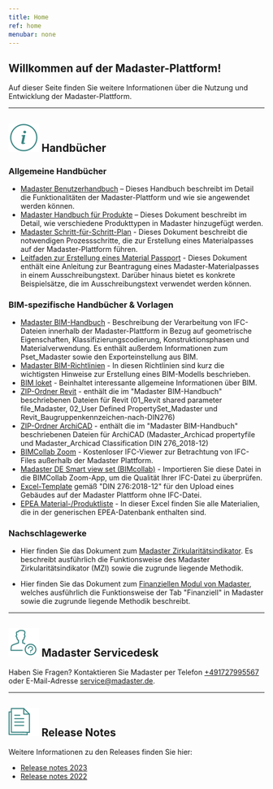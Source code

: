 ```yaml
---
title: Home
ref: home
menubar: none
---
```


## Willkommen auf der Madaster-Plattform!
Auf dieser Seite finden Sie weitere Informationen über die Nutzung und Entwicklung der Madaster-Plattform.

---

## <img class="header-img" src="/assets/images/767.svg"> Handbücher


### Allgemeine Handbücher

 * <a href="/files/de/Madaster - Benutzerhandbuch.pdf" target="_blank">Madaster Benutzerhandbuch</a> – Dieses Handbuch beschreibt im Detail die Funktionalitäten der Madaster-Plattform und wie sie angewendet werden können.
 * <a href="/files/de/Madaster - Produkte hinzufügen.pdf" target="_blank">Madaster Handbuch für Produkte</a> – Dieses Dokument beschreibt im Detail, wie verschiedene Produkttypen in Madaster hinzugefügt werden.
 * <a href="/files/de/Madaster - Ablaufplan Material Passport.pdf" target="_blank">Madaster Schritt-für-Schritt-Plan</a> - Dieses Dokument beschreibt die notwendigen Prozessschritte, die zur Erstellung eines Materialpasses auf der Madaster-Plattform führen.
 * <a href="/files/de/Madaster - Leitfaden Material Passport.pdf" target="_blank">Leitfaden zur Erstellung eines Material Passport</a> - Dieses Dokument enthält eine Anleitung zur Beantragung eines Madaster-Materialpasses in einem Ausschreibungstext. Darüber hinaus bietet es konkrete Beispielsätze, die im Ausschreibungstext verwendet werden können.

### BIM-spezifische Handbücher & Vorlagen

* <a href="/files/de/2023-11-02_Madaster BIM Anleitung.pdf" target="_blank">Madaster BIM-Handbuch</a> - Beschreibung der Verarbeitung von IFC-Dateien innerhalb der Madaster-Plattform in Bezug auf geometrische Eigenschaften, Klassifizierungscodierung, Konstruktionsphasen und Materialverwendung. Es enthält außerdem Informationen zum Pset_Madaster sowie den Exporteinstellung aus BIM.
* <a href="/files/de/IFC-Richtlinien für BIM Modelle.pdf" target="_blank">Madaster BIM-Richtlinien</a> - In diesen Richtlinien sind kurz die wichtigsten Hinweise zur Erstellung eines BIM-Modells beschrieben.
* <a href="/files/de/BIM basis ILS_infographicA4_German.pdf" target="_blank">BIM loket</a> - Beinhaltet interessante allgemeine Informationen über BIM.
* <a href="/files/de/2023-11-01 madaster GER_Revit.zip" target="_blank">ZIP-Ordner Revit</a> - enthält die im "Madaster BIM-Handbuch" beschriebenen Dateien für Revit (01_Revit shared parameter file_Madaster, 02_User Defined PropertySet_Madaster und Revit_Baugruppenkennzeichen-nach-DIN276)
* <a href="/files/de/2023-11-01 madaster GER_ArchiCAD.zip" target="_blank">ZIP-Ordner ArchiCAD</a> - enthält die im "Madaster BIM-Handbuch" beschriebenen Dateien für ArchiCAD (Madaster_Archicad propertyfile und Madaster_Archicad Classification DIN 276_2018-12)
* <a href="https://www.bimcollab.com/de/go/free-ifc-viewer/" target="_blank">BIMCollab Zoom</a> - Kostenloser IFC-Viewer zur Betrachtung von IFC-Files außerhalb der Madaster Plattform.
* <a href="https://helpcenter.bimcollab.com/portal/de/kb/articles/smart-view-sets-downloads-de" target="_blank">Madaster DE Smart view set (BIMcollab)</a> - Importieren Sie diese Datei in die BIMCollab Zoom-App, um die Qualität Ihrer IFC-Datei zu überprüfen.
* <a href="https://backend.madaster.com/api/buildingfile/downloadexceltemplate/cd373c62-3c53-4bd0-bedb-0e77bd36d60a/de" target="_blank">Excel-Template</a> gemäß "DIN 276:2018-12" für den Upload eines Gebäudes auf der Madaster Plattform ohne IFC-Datei.
* <a href="/files/de/Epea_Generic.xlsx" target="_blank">EPEA Material-/Produktliste</a> - In dieser Excel finden Sie alle Materialien, die in der generischen EPEA-Datenbank enthalten sind.

### Nachschlagewerke

 * Hier finden Sie das Dokument zum <a href="/files/de/Madaster - Zirkularitätsindikator.pdf" target="_blank">Madaster Zirkularitätsindikator</a>. Es beschreibt ausführlich die Funktionsweise des Madaster Zirkularitätsindikator (MZI) sowie die zugrunde liegende Methodik.

 * Hier finden Sie das Dokument zum <a href="/files/de/Madaster - Finanzielles Modul.pdf" target="_blank">Finanziellen Modul von Madaster</a>, welches ausführlich die Funktionsweise der Tab "Finanziell" in Madaster sowie die zugrunde liegende Methodik beschreibt.

---

## <img class="header-img" src="/assets/images/771.svg"> Madaster Servicedesk
Haben Sie Fragen? Kontaktieren Sie Madaster per Telefon [+491727995567](tel:+491727995567) oder E-Mail-Adresse <service@madaster.de>.

---

## <img class="header-img" src="/assets/images/770.svg"> Release Notes

Weitere Informationen zu den Releases finden Sie hier:

* <a href="/files/en/Madaster%20Release%20notes%202023.pdf" target="_blank">Release notes 2023</a>
* <a href="/files/en/Madaster Release notes 2022.pdf" target="_blank">Release notes 2022</a>

